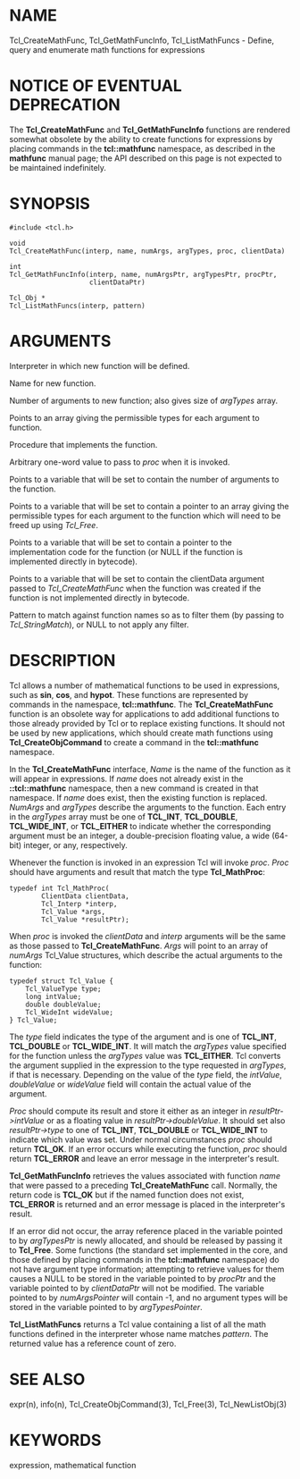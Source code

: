 # NAME

Tcl_CreateMathFunc, Tcl_GetMathFuncInfo, Tcl_ListMathFuncs - Define,
query and enumerate math functions for expressions

# NOTICE OF EVENTUAL DEPRECATION

The **Tcl_CreateMathFunc** and **Tcl_GetMathFuncInfo** functions are
rendered somewhat obsolete by the ability to create functions for
expressions by placing commands in the **tcl::mathfunc** namespace, as
described in the **mathfunc** manual page; the API described on this
page is not expected to be maintained indefinitely.

# SYNOPSIS

    #include <tcl.h>

    void
    Tcl_CreateMathFunc(interp, name, numArgs, argTypes, proc, clientData)

    int
    Tcl_GetMathFuncInfo(interp, name, numArgsPtr, argTypesPtr, procPtr,
                        clientDataPtr)

    Tcl_Obj *
    Tcl_ListMathFuncs(interp, pattern)

# ARGUMENTS

Interpreter in which new function will be defined.

Name for new function.

Number of arguments to new function; also gives size of *argTypes*
array.

Points to an array giving the permissible types for each argument to
function.

Procedure that implements the function.

Arbitrary one-word value to pass to *proc* when it is invoked.

Points to a variable that will be set to contain the number of arguments
to the function.

Points to a variable that will be set to contain a pointer to an array
giving the permissible types for each argument to the function which
will need to be freed up using *Tcl_Free*.

Points to a variable that will be set to contain a pointer to the
implementation code for the function (or NULL if the function is
implemented directly in bytecode).

Points to a variable that will be set to contain the clientData argument
passed to *Tcl_CreateMathFunc* when the function was created if the
function is not implemented directly in bytecode.

Pattern to match against function names so as to filter them (by passing
to *Tcl_StringMatch*), or NULL to not apply any filter.

# DESCRIPTION

Tcl allows a number of mathematical functions to be used in expressions,
such as **sin**, **cos**, and **hypot**. These functions are represented
by commands in the namespace, **tcl::mathfunc**. The
**Tcl_CreateMathFunc** function is an obsolete way for applications to
add additional functions to those already provided by Tcl or to replace
existing functions. It should not be used by new applications, which
should create math functions using **Tcl_CreateObjCommand** to create a
command in the **tcl::mathfunc** namespace.

In the **Tcl_CreateMathFunc** interface, *Name* is the name of the
function as it will appear in expressions. If *name* does not already
exist in the **::tcl::mathfunc** namespace, then a new command is
created in that namespace. If *name* does exist, then the existing
function is replaced. *NumArgs* and *argTypes* describe the arguments to
the function. Each entry in the *argTypes* array must be one of
**TCL_INT**, **TCL_DOUBLE**, **TCL_WIDE_INT**, or **TCL_EITHER** to
indicate whether the corresponding argument must be an integer, a
double-precision floating value, a wide (64-bit) integer, or any,
respectively.

Whenever the function is invoked in an expression Tcl will invoke
*proc*. *Proc* should have arguments and result that match the type
**Tcl_MathProc**:

    typedef int Tcl_MathProc(
            ClientData clientData,
            Tcl_Interp *interp,
            Tcl_Value *args,
            Tcl_Value *resultPtr);

When *proc* is invoked the *clientData* and *interp* arguments will be
the same as those passed to **Tcl_CreateMathFunc**. *Args* will point to
an array of *numArgs* Tcl_Value structures, which describe the actual
arguments to the function:

    typedef struct Tcl_Value {
        Tcl_ValueType type;
        long intValue;
        double doubleValue;
        Tcl_WideInt wideValue;
    } Tcl_Value;

The *type* field indicates the type of the argument and is one of
**TCL_INT**, **TCL_DOUBLE** or **TCL_WIDE_INT**. It will match the
*argTypes* value specified for the function unless the *argTypes* value
was **TCL_EITHER**. Tcl converts the argument supplied in the expression
to the type requested in *argTypes*, if that is necessary. Depending on
the value of the *type* field, the *intValue*, *doubleValue* or
*wideValue* field will contain the actual value of the argument.

*Proc* should compute its result and store it either as an integer in
*resultPtr-\>intValue* or as a floating value in
*resultPtr-\>doubleValue*. It should set also *resultPtr-\>type* to one
of **TCL_INT**, **TCL_DOUBLE** or **TCL_WIDE_INT** to indicate which
value was set. Under normal circumstances *proc* should return
**TCL_OK**. If an error occurs while executing the function, *proc*
should return **TCL_ERROR** and leave an error message in the
interpreter\'s result.

**Tcl_GetMathFuncInfo** retrieves the values associated with function
*name* that were passed to a preceding **Tcl_CreateMathFunc** call.
Normally, the return code is **TCL_OK** but if the named function does
not exist, **TCL_ERROR** is returned and an error message is placed in
the interpreter\'s result.

If an error did not occur, the array reference placed in the variable
pointed to by *argTypesPtr* is newly allocated, and should be released
by passing it to **Tcl_Free**. Some functions (the standard set
implemented in the core, and those defined by placing commands in the
**tcl::mathfunc** namespace) do not have argument type information;
attempting to retrieve values for them causes a NULL to be stored in the
variable pointed to by *procPtr* and the variable pointed to by
*clientDataPtr* will not be modified. The variable pointed to by
*numArgsPointer* will contain -1, and no argument types will be stored
in the variable pointed to by *argTypesPointer*.

**Tcl_ListMathFuncs** returns a Tcl value containing a list of all the
math functions defined in the interpreter whose name matches *pattern*.
The returned value has a reference count of zero.

# SEE ALSO

expr(n), info(n), Tcl_CreateObjCommand(3), Tcl_Free(3),
Tcl_NewListObj(3)

# KEYWORDS

expression, mathematical function
